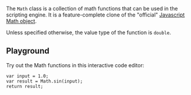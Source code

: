 The `Math` class is a collection of math functions that can be used in the scripting engine. It is a feature-complete clone of the "official" [Javascript Math object](https://www.w3schools.com/Js/js_math.asp).

Unless specified otherwise, the value type of the function is `double`.

## Playground

Try out the Math functions in this interactive code editor:

```!javascript
var input = 1.0;
var result = Math.sin(input);
return result;
```

